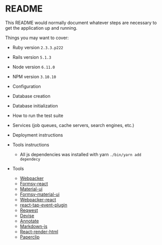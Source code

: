 # README

This README would normally document whatever steps are necessary to get the
application up and running.

Things you may want to cover:

* Ruby version
  `2.3.3.p222`
* Rails version
  `5.1.3`
* Node version
  `6.11.0`
* NPM version
  `3.10.10`

* Configuration

* Database creation

* Database initialization

* How to run the test suite

* Services (job queues, cache servers, search engines, etc.)

* Deployment instructions

* Tools instructions
  * All js dependencies was installed with yarn `./bin/yarn add dependecy`

* Tools
  * [Webpacker](https://github.com/rails/webpacker)
  * [Formsy-react](https://github.com/christianalfoni/formsy-react)
  * [Material-ui](https://github.com/callemall/material-ui)
  * [Formsy-material-ui](https://github.com/rojobuffalo/formsy-material-ui)
  * [Webpacker-react](https://github.com/renchap/webpacker-react)
  * [react-tap-event-plugin](https://github.com/zilverline/react-tap-event-plugin)
  * [Reqwest](https://github.com/ded/reqwest)
  * [Devise](https://github.com/plataformatec/devise)
  * [Annotate](https://github.com/ctran/annotate_models/)
  * [Markdown-js](https://github.com/evilstreak/markdown-js)
  * [React-render-html](https://github.com/noraesae/react-render-html)
  * [Paperclip](https://github.com/thoughtbot/paperclip)

